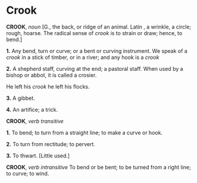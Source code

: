 # Crook

**CROOK**, _noun_ \[G., the back, or ridge of an animal. Latin , a wrinkle, a circle; rough, hoarse. The radical sense of _crook_ is to strain or draw; hence, to bend.\]

**1.** Any bend, turn or curve; or a bent or curving instrument. We speak of a _crook_ in a stick of timber, or in a river; and any hook is a _crook_

**2.** A shepherd staff, curving at the end; a pastoral staff. When used by a bishop or abbot, it is called a crosier.

He left his _crook_ he left his flocks.

**3.** A gibbet.

**4.** An artifice; a trick.

**CROOK**, _verb transitive_

**1.** To bend; to turn from a straight line; to make a curve or hook.

**2.** To turn from rectitude; to pervert.

**3.** To thwart. \[Little used.\]

**CROOK**, _verb intransitive_ To bend or be bent; to be turned from a right line; to curve; to wind.